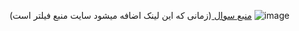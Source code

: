 <a href="https://cses.fi/problemset/task/1645"> منبع سوال </a>
<span>(زمانی که این لینک اضافه میشود سایت منبع فیلتر است)</span>
![image](https://github.com/cc-Mehdi/Algorithms/assets/57840939/6d36aa63-f9a6-4cc1-bb36-9c2ac8289fe1)

